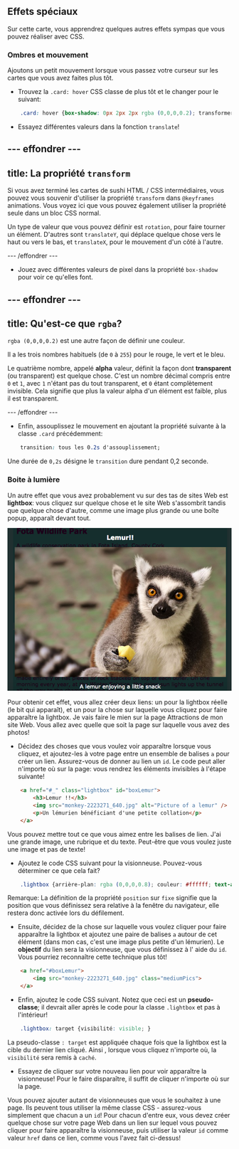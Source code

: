 ## Effets spéciaux

Sur cette carte, vous apprendrez quelques autres effets sympas que vous pouvez réaliser avec CSS.

### Ombres et mouvement

Ajoutons un petit mouvement lorsque vous passez votre curseur sur les cartes que vous avez faites plus tôt.

+ Trouvez la `.card: hover` CSS classe de plus tôt et le changer pour le suivant:

```css
    .card: hover {box-shadow: 0px 2px 2px rgba (0,0,0,0.2); transformer: translateY (-2px); }
```

+ Essayez différentes valeurs dans la fonction `translate`!

## \--- effondrer \---

## title: La propriété `transform`

Si vous avez terminé les cartes de sushi HTML / CSS intermédiaires, vous pouvez vous souvenir d'utiliser la propriété `transform` dans `@keyframes` animations. Vous voyez ici que vous pouvez également utiliser la propriété seule dans un bloc CSS normal.

Un type de valeur que vous pouvez définir est `rotation`, pour faire tourner un élément. D'autres sont `translateY`, qui déplace quelque chose vers le haut ou vers le bas, et `translateX`, pour le mouvement d'un côté à l'autre.

\--- /effondrer \---

+ Jouez avec différentes valeurs de pixel dans la propriété `box-shadow` pour voir ce qu'elles font. 

## \--- effondrer \---

## title: Qu'est-ce que `rgba`?

`rgba (0,0,0,0.2)` est une autre façon de définir une couleur.

Il a les trois nombres habituels (de `0` à `255`) pour le rouge, le vert et le bleu.

Le quatrième nombre, appelé **alpha** valeur, définit la façon dont **transparent** (ou transparent) est quelque chose. C'est un nombre décimal compris entre `0` et `1`, avec `1` n'étant pas du tout transparent, et `0` étant complètement invisible. Cela signifie que plus la valeur alpha d'un élément est faible, plus il est transparent.

\--- /effondrer \---

+ Enfin, assouplissez le mouvement en ajoutant la propriété suivante à la classe `.card` précédemment: 

```css
    transition: tous les 0.2s d'assouplissement;
```

Une durée de `0,2s` désigne le `transition` dure pendant 0,2 seconde.

### Boite à lumière

Un autre effet que vous avez probablement vu sur des tas de sites Web est **lightbox**: vous cliquez sur quelque chose et le site Web s'assombrit tandis que quelque chose d'autre, comme une image plus grande ou une boîte popup, apparaît devant tout.

![Effet lightbox en action](images/lightboxLemur.png)

Pour obtenir cet effet, vous allez créer deux liens: un pour la lightbox réelle (le bit qui apparaît), et un pour la chose sur laquelle vous cliquez pour faire apparaître la lightbox. Je vais faire le mien sur la page Attractions de mon site Web. Vous allez avec quelle que soit la page sur laquelle vous avez des photos!

+ Décidez des choses que vous voulez voir apparaître lorsque vous cliquez, et ajoutez-les à votre page entre un ensemble de balises `a` pour créer un lien. Assurez-vous de donner au lien un `id`. Le code peut aller n'importe où sur la page: vous rendrez les éléments invisibles à l'étape suivante!

```html
    <a href="#_" class="lightbox" id="boxLemur">
        <h3>Lemur !!</h3>
        <img src="monkey-2223271_640.jpg" alt="Picture of a lemur" />
        <p>Un lémurien bénéficiant d'une petite collation</p>
    </a>
```

Vous pouvez mettre tout ce que vous aimez entre les balises de lien. J'ai une grande image, une rubrique et du texte. Peut-être que vous voulez juste une image et pas de texte!

+ Ajoutez le code CSS suivant pour la visionneuse. Pouvez-vous déterminer ce que cela fait?

```css
    .lightbox {arrière-plan: rgba (0,0,0,0.8); couleur: #ffffff; text-align: centre; text-decoration: aucun; largeur: 100%; hauteur: 100%; en haut: 0; gauche: 0; position: fixe; visibilité: cachée; indice z: 999; }
```

Remarque: La définition de la propriété `position` sur `fixe` signifie que la position que vous définissez sera relative à la fenêtre du navigateur, elle restera donc activée lors du défilement.

+ Ensuite, décidez de la chose sur laquelle vous voulez cliquer pour faire apparaître la lightbox et ajoutez une paire de balises `a` autour de cet élément (dans mon cas, c'est une image plus petite d'un lémurien). Le **objectif** du lien sera la visionneuse, que vous définissez à l' aide du `id`. Vous pourriez reconnaître cette technique plus tôt!

```html
    <a href="#boxLemur">
        <img src="monkey-2223271_640.jpg" class="mediumPics">
    </a>
```

+ Enfin, ajoutez le code CSS suivant. Notez que ceci est un **pseudo-classe**; il devrait aller après le code pour la classe `.lightbox` et pas à l'intérieur!

```css
    .lightbox: target {visibilité: visible; }
```

La pseudo-classe `: target` est appliquée chaque fois que la lightbox est la cible du dernier lien cliqué. Ainsi , lorsque vous cliquez n'importe où, la `visibilité` sera remis à `caché`.

+ Essayez de cliquer sur votre nouveau lien pour voir apparaître la visionneuse! Pour le faire disparaître, il suffit de cliquer n'importe où sur la page.

Vous pouvez ajouter autant de visionneuses que vous le souhaitez à une page. Ils peuvent tous utiliser la même classe CSS - assurez-vous simplement que chacun a un `id`! Pour chacun d'entre eux, vous devez créer quelque chose sur votre page Web dans un lien sur lequel vous pouvez cliquer pour faire apparaître la visionneuse, puis utiliser la valeur `id` comme valeur `href` dans ce lien, comme vous l'avez fait ci-dessus!